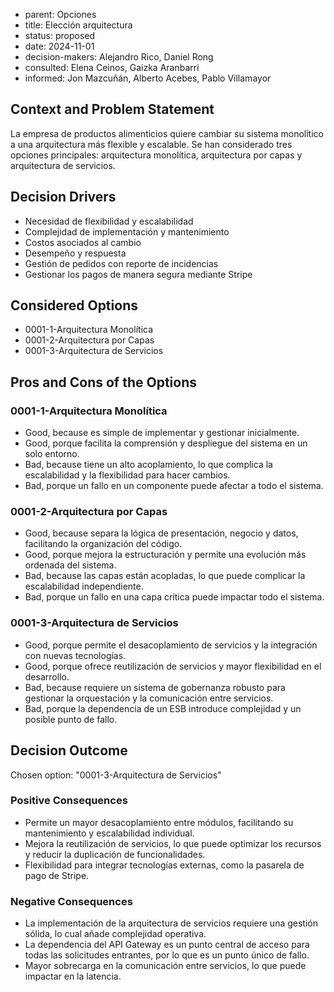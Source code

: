 * parent: Opciones
* title: Elección arquitectura
* status: proposed
* date: 2024-11-01
* decision-makers: Alejandro Rico, Daniel Rong
* consulted: Elena Ceinos, Gaizka Aranbarri
* informed: Jon Mazcuñán, Alberto Acebes, Pablo Villamayor



## Context and Problem Statement

La empresa de productos alimenticios quiere cambiar su sistema monolítico a una arquitectura más flexible y escalable. Se han considerado tres opciones principales: arquitectura monolítica, arquitectura por capas y arquitectura de servicios. 

## Decision Drivers

* Necesidad de flexibilidad y escalabilidad
* Complejidad de implementación y mantenimiento
* Costos asociados al cambio
* Desempeño y respuesta
* Gestión de pedidos con reporte de incidencias
* Gestionar los pagos de manera segura mediante Stripe


## Considered Options

* 0001-1-Arquitectura Monolítica
* 0001-2-Arquitectura por Capas
* 0001-3-Arquitectura de Servicios 


## Pros and Cons of the Options

### 0001-1-Arquitectura Monolítica

* Good, because es simple de implementar y gestionar inicialmente.
* Good, porque facilita la comprensión y despliegue del sistema en un solo entorno.
* Bad, because tiene un alto acoplamiento, lo que complica la escalabilidad y la flexibilidad para hacer cambios.
* Bad, porque un fallo en un componente puede afectar a todo el sistema.

### 0001-2-Arquitectura por Capas

* Good, because separa la lógica de presentación, negocio y datos, facilitando la organización del código.
* Good, porque mejora la estructuración y permite una evolución más ordenada del sistema.
* Bad, because las capas están acopladas, lo que puede complicar la escalabilidad independiente.
* Bad, porque un fallo en una capa crítica puede impactar todo el sistema.

### 0001-3-Arquitectura de Servicios 

* Good, porque permite el desacoplamiento de servicios y la integración con nuevas tecnologías.
* Good, porque ofrece reutilización de servicios y mayor flexibilidad en el desarrollo.
* Bad, because requiere un sistema de gobernanza robusto para gestionar la orquestación y la comunicación entre servicios.
* Bad, porque la dependencia de un ESB introduce complejidad y un posible punto de fallo.


## Decision Outcome

Chosen option: "0001-3-Arquitectura de Servicios"

### Positive Consequences

* Permite un mayor desacoplamiento entre módulos, facilitando su mantenimiento y escalabilidad individual.
* Mejora la reutilización de servicios, lo que puede optimizar los recursos y reducir la duplicación de funcionalidades.
* Flexibilidad para integrar tecnologías externas, como la pasarela de pago de Stripe.

### Negative Consequences

* La implementación de la arquitectura de servicios requiere una gestión sólida, lo cual añade complejidad operativa.
* La dependencia del API Gateway es un punto central de acceso para todas las solicitudes entrantes, por lo que es un punto único de fallo.
* Mayor sobrecarga en la comunicación entre servicios, lo que puede impactar en la latencia.

